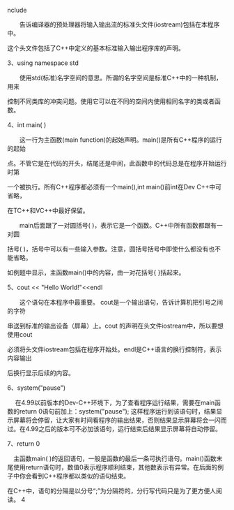 nclude<iostream>

　　告诉编译器的预处理器将输入输出流的标准头文件(iostream)包括在本程序中。

这个头文件包括了C++中定义的基本标准输入输出程序库的声明。

3、using namespace std

　　使用std(标准)名字空间的意思。所谓的名字空间是标准C++中的一种机制，用来

控制不同类库的冲突问题。使用它可以在不同的空间内使用相同名字的类或者函数。

4、int main( )

　　这一行为主函数(main function)的起始声明。main()是所有C++程序的运行的起始

点。不管它是在代码的开头，结尾还是中间，此函数中的代码总是在程序开始运行时第

一个被执行。所有C++程序都必须有一个main(),int main()前int在Dev  C++中可省略，

在TC++和VC++中最好保留。

　　main后面跟了一对圆括号( )，表示它是一个函数。C++中所有函数都跟有一对圆

括号( )，括号中可以有一些输入参数。注意，圆括号括号中即使什么都没有也不能省略。

如例题中显示，主函数main()中的内容，由一对花括号{ }括起来。

5、cout << "Hello World!"<<endl

　　这个语句在本程序中最重要。 cout是一个输出语句，告诉计算机把引号之间的字符

串送到标准的输出设备（屏幕）上。cout 的声明在头文件iostream中，所以要想使用cout

必须将头文件iostream包括在程序开始处。endl是C++语言的换行控制符，表示内容输出

后换行显示后续的内容。

6、system("pause")

　   在4.99以前版本的Dev-C++环境下，为了查看程序运行结果，需要在main函数的return 0语句前加上：system("pause"); 这样程序运行到该语句时，结果显示屏幕将会停留，让大家有时间看程序的输出结果，否则结果显示屏幕将会一闪而过。在4.99之后的版本可不必加该语句，运行结束后结果显示屏幕将自动停留。

7、return 0

　主函数main( )的返回语句，一般是函数的最后一条可执行语句。main()函数末尾使用return语句时，数值0表示程序顺利结束，其他数表示有异常。在后面的例子中你会看到C++程序都以类似的语句结束。

在C++中，语句的分隔是以分号“;”为分隔符的，分行写代码只是为了更方便人阅读。
4


